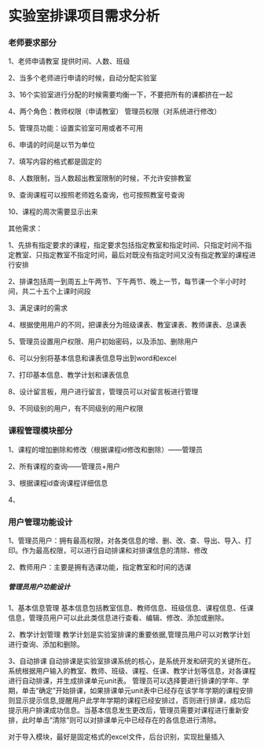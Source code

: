 # 实验室排课项目需求分析

### 老师要求部分

1、老师申请教室 提供时间、人数、班级

2、当多个老师进行申请的时候，自动分配实验室

3、16个实验室进行分配的时候需要均衡一下，不要把所有的课都挤在一起

4、两个角色：教师权限（申请教室）  管理员权限（对系统进行修改）

5、管理员功能：设置实验室可用或者不可用

6、申请的时间是以节为单位

7、填写内容的格式都是固定的

8、人数限制，当人数超出教室限制的时候，不允许安排教室

9、查询课程可以按照老师姓名查询，也可按照教室号查询

10、课程的周次需要显示出来



其他需求：

1、先排有指定要求的课程，指定要求包括指定教室和指定时间、只指定时间不指定教室、只指定教室不指定时间，最后对既没有指定时间又没有指定教室的课程进行安排

2、排课包括周一到周五上午两节、下午两节、晚上一节，每节课一个半小时时间，共二十五个上课时间段

3、满足课时的需求

4、根据使用用户的不同，把课表分为班级课表、教室课表、教师课表、总课表

5、管理员设置用户权限、用户初始密码，以及添加、删除用户

6、可以分别将基本信息和课表信息导出到word和excel

7、打印基本信息、教学计划和课表信息

8、设计留言板，用户进行留言，管理员可以对留言板进行管理

9、不同级别的用户，有不同级别的用户权限



### 课程管理模块部分

1、课程的增加删除和修改（根据课程id修改和删除）——管理员

2、所有课程的查询——管理员+用户

3、根据课程id查询课程详细信息

4、



### 用户管理功能设计

1、管理员用户：拥有最高权限，对各类信息的增、删、改、查、导出、导入、打印。作为最高权限，可以进行自动排课和对排课信息的清除、修改

2、教师用户：主要是拥有选课功能，指定教室和时间的选课



##### 管理员用户功能设计

1、基本信息管理
		基本信息包括教室信息、教师信息、班级信息、课程信息、任课信息，管理员用户可以此此类信息进行查看、编辑、修改、添加或删除。

2、教学计划管理
		教学计划是实验室排课的重要依据,管理员用户可以对教学计划进行查询、添加和删除。

3、自动排课
		自动排课是实验室排课系统的核心，是系统开发和研究的关键所在。系统根据用户输入的教室、教师、班级、课程、任课、教学计划等信息，对各课程进行自动排课，并生成排课单元unit表。
		管理员可以选择要进行排课的学年、学期，单击“确定”开始排课，如果排课单元unit表中已经存在该学年学期的课程安排则显示提示信息,提醒用户此学年学期的课程已经安排过，否则进行排课，成功后提示用户排课成功信息。当基本信息发生更改后，管理员需要对课程进行重新安排，此时单击“清除”则可以对排课单元中已经存在的各信息进行清除。





对于导入模块，最好是固定格式的excel文件，后台识别，实现批量插入